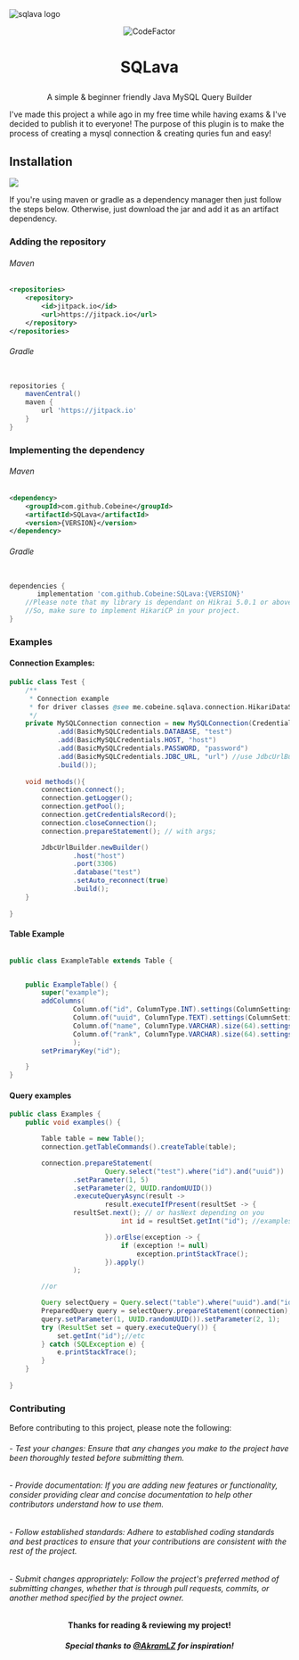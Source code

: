 <img src="https://cdn.discordapp.com/attachments/1070339329420951694/1182980064183328828/sql_lava_logo.png" alt="sqlava logo">  

<p align="center" href="https://www.codefactor.io/repository/github/cobeine/sqlava"><img src="https://www.codefactor.io/repository/github/cobeine/sqlava/badge" alt="CodeFactor" /></p> 
  
# <p align="center">SQLava</p>
 <p align="center">A simple & beginner friendly Java MySQL Query Builder</p>
I've made this project a while ago in my free time while having exams & I've decided to publish it to everyone!
The purpose of this plugin is to make the process of creating a mysql connection & creating quries fun and easy!

## Installation
[![](https://jitpack.io/v/Cobeine/SQLava.svg)](https://jitpack.io/#Cobeine/SQLava)
<p></p>
If you're using maven or gradle as a dependency manager then just follow the steps below.
Otherwise, just download the jar and add it as an artifact dependency.

### Adding the repository

###### Maven
```xml
<repositories>
    <repository>
        <id>jitpack.io</id>
        <url>https://jitpack.io</url>
    </repository>
</repositories>
```

###### Gradle
```groovy

repositories {
    mavenCentral()
    maven {
        url 'https://jitpack.io'
    }
}
```

### Implementing the dependency

###### Maven
```xml
<dependency>
    <groupId>com.github.Cobeine</groupId>
    <artifactId>SQLava</artifactId>
    <version>{VERSION}</version>
</dependency>
```

###### Gradle
```groovy

dependencies {
	   implementation 'com.github.Cobeine:SQLava:{VERSION}'
    //Please note that my library is dependant on Hikrai 5.0.1 or above
    //So, make sure to implement HikariCP in your project.
}
```

### Examples

#### Connection Examples:
```java
public class Test {
    /**
     * Connection example
     * for driver classes @see me.cobeine.sqlava.connection.HikariDataSourcePresets.class
     */
    private MySQLConnection connection = new MySQLConnection(CredentialsRecord.builder()
            .add(BasicMySQLCredentials.DATABASE, "test")
            .add(BasicMySQLCredentials.HOST, "host")
            .add(BasicMySQLCredentials.PASSWORD, "password")
            .add(BasicMySQLCredentials.JDBC_URL, "url") //use JdbcUrlBuilder
            .build());
    
    void methods(){
        connection.connect();
        connection.getLogger();
        connection.getPool();
        connection.getCredentialsRecord();
        connection.closeConnection();
        connection.prepareStatement(); // with args;

        JdbcUrlBuilder.newBuilder()
                .host("host")
                .port(3306)
                .database("test")
                .setAuto_reconnect(true)
                .build();
    }
    
}

```
#### Table Example
```java 

public class ExampleTable extends Table {


    public ExampleTable() {
        super("example");
        addColumns(
                Column.of("id", ColumnType.INT).settings(ColumnSettings.AUTO_INCREMENT, ColumnSettings.UNIQUE),
                Column.of("uuid", ColumnType.TEXT).settings(ColumnSettings.NOT_NULL, ColumnSettings.UNIQUE).defaultValue("none"),
                Column.of("name", ColumnType.VARCHAR).size(64).settings(ColumnSettings.NOT_NULL, ColumnSettings.UNIQUE).defaultValue("none"),
                Column.of("rank", ColumnType.VARCHAR).size(64).settings(ColumnSettings.NOT_NULL).defaultValue("DEFAULT")
                );
        setPrimaryKey("id");

    }
}
```

#### Query examples
```java
public class Examples {
    public void examples() {

        Table table = new Table();
        connection.getTableCommands().createTable(table);

        connection.prepareStatement(
                        Query.select("test").where("id").and("uuid"))
                .setParameter(1, 5)
                .setParameter(2, UUID.randomUUID())
                .executeQueryAsync(result ->
                        result.executeIfPresent(resultSet -> {
			    resultSet.next(); // or hasNext depending on you
                            int id = resultSet.getInt("id"); //examples

                        }).orElse(exception -> {
                            if (exception != null)
                                exception.printStackTrace();
                        }).apply()
                );

        //or

        Query selectQuery = Query.select("table").where("uuid").and("id");
        PreparedQuery query = selectQuery.prepareStatement(connection);
        query.setParameter(1, UUID.randomUUID()).setParameter(2, 1);
        try (ResultSet set = query.executeQuery()) {
            set.getInt("id");//etc
        } catch (SQLException e) {
            e.printStackTrace();
        }
    }
    
}

```


### Contributing

Before contributing to this project, please note the following:

###### - Test your changes: Ensure that any changes you make to the project have been thoroughly tested before submitting them.

###### - Provide documentation: If you are adding new features or functionality, consider providing clear and concise documentation to help other contributors understand how to use them.

###### - Follow established standards: Adhere to established coding standards and best practices to ensure that your contributions are consistent with the rest of the project.

###### - Submit changes appropriately: Follow the project's preferred method of submitting changes, whether that is through pull requests, commits, or another method specified by the project owner.


#### <p align="center">Thanks for reading & reviewing my project!</p>
##### <p align="center"> Special thanks to <a href="https://github.com/AkramLZ">@AkramLZ</a> for inspiration!</p>





